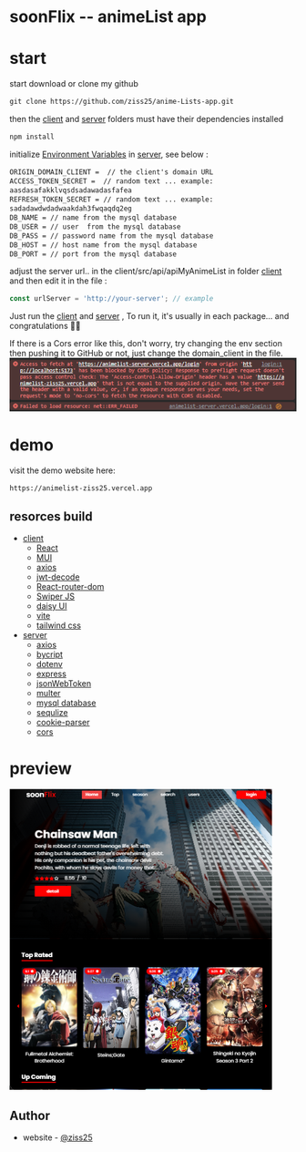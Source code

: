 # soonFlix -- animeList app

# start

start download or clone my github

```txt
git clone https://github.com/ziss25/anime-Lists-app.git
```

then the [client](#) and [server](#) folders must have their dependencies installed

```txt
npm install
```

initialize [Environment Variables](#) in [server](#), see below :

```env
ORIGIN_DOMAIN_CLIENT =  // the client's domain URL
ACCESS_TOKEN_SECRET =  // random text ... example: aasdasafakklvqsdsadawadasfafea
REFRESH_TOKEN_SECRET = // random text ... example: sadadawdwdadwaakdah3fwqaqdq2eg
DB_NAME = // name from the mysql database
DB_USER = // user  from the mysql database
DB_PASS = // password name from the mysql database
DB_HOST = // host name from the mysql database
DB_PORT = // port from the mysql database

```

adjust the server url.. in the client/src/api/apiMyAnimeList in folder [client](#) and then edit it in the file :

```js
const urlServer = 'http://your-server'; // example
```

Just run the [client](#) and [server](#) , To run it, it's usually in each package... and congratulations 👋👋

If there is a Cors error like this, don't worry, try changing the env section then pushing it to GitHub or not, just change the domain_client in the file.
![Design preview for the animelist](./client/public/animelist-error-cors.png)

# demo

visit the demo website here:

```txt
https://animelist-ziss25.vercel.app
```

## resorces build

- [client](#overview)
  - [React](#the-challenge)
  - [MUI](#screenshot)
  - [axios](#links)
  - [jwt-decode](#links)
  - [React-router-dom](#links)
  - [Swiper JS](#links)
  - [daisy UI](#links)
  - [vite](#links)
  - [tailwind css](#links)
- [server](#my-process)
  - [axios](#built-with)
  - [bycript](#what-i-learned)
  - [dotenv](#what-i-learned)
  - [express](#what-i-learned)
  - [jsonWebToken](#what-i-learned)
  - [multer](#what-i-learned)
  - [mysql database](#what-i-learned)
  - [sequlize](#what-i-learned)
  - [cookie-parser](#)
  - [cors](#)

# preview

![Design preview for the animelist](./client/public/animelist.png)

## Author

- website - [@ziss25](https://ziss25.github.io)
